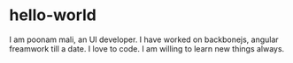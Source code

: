 # hello-world


I am poonam mali, an UI developer. I have worked on backbonejs, angular freamwork till a date. 
I love to code. I am willing to learn new things always.
